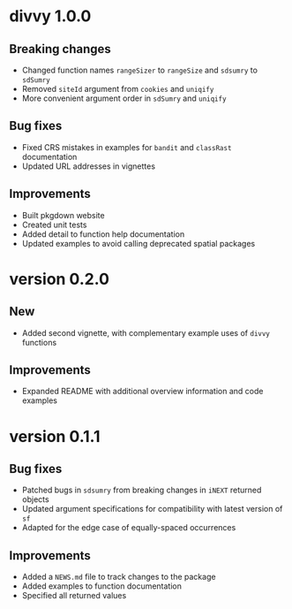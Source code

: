 # divvy 1.0.0

## Breaking changes

* Changed function names `rangeSizer` to `rangeSize` and `sdsumry` to `sdSumry`
* Removed `siteId` argument from `cookies` and `uniqify`
* More convenient argument order in `sdSumry` and `uniqify`

## Bug fixes

* Fixed CRS mistakes in examples for `bandit` and `classRast` documentation
* Updated URL addresses in vignettes

## Improvements

* Built pkgdown website
* Created unit tests
* Added detail to function help documentation
* Updated examples to avoid calling deprecated spatial packages

# version 0.2.0

## New

* Added second vignette, with complementary example uses of `divvy` functions

## Improvements

* Expanded README with additional overview information and code examples

# version 0.1.1

## Bug fixes

* Patched bugs in `sdsumry` from breaking changes in `iNEXT` returned objects
* Updated argument specifications for compatibility with latest version of `sf`
* Adapted for the edge case of equally-spaced occurrences

## Improvements

* Added a `NEWS.md` file to track changes to the package
* Added examples to function documentation
* Specified all returned values

